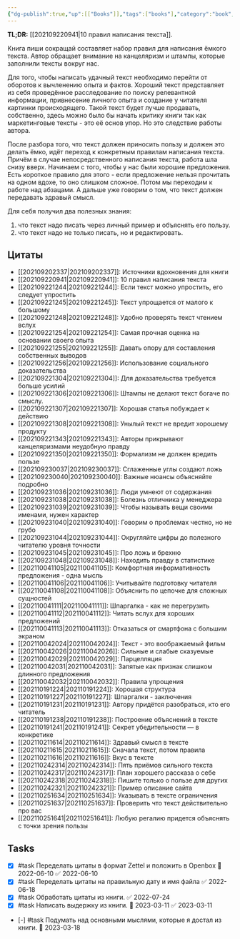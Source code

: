 ```yaml
---
{"dg-publish":true,"up":[["Books"]],"tags":["books"],"category":"book","rating":5,"aliases":["Пиши, сокращай"],"date":"2021-09-16T09:04:28+03:00","modified_at":"2023-03-11T21:34:43+04:00","status":"Completed","permalink":"/books/pishi-sokrashhaj/","dgPassFrontmatter":true}
---
```





**TL;DR:** [[202109220941|10 правил написания текста]].

Книга пиши сокращай составляет набор правил для написания ёмкого текста. Автор обращает внимание на канцеляризм и штампы, которые заполнили тексты вокруг нас.

Для того, чтобы написать удачный текст необходимо перейти от оборотов к вычленению опыта и фактов. Хороший текст представляет из себя проведённое расследование по поиску релевантной информации, привнесение личного опыта и создание у читателя картинки происходящего. Такой текст будет лучше продавать, собственно, здесь можно было бы начать критику книги так как маркетинговые тексты - это её основ упор. Но это следствие работы автора.

После разбора того, что текст должен приносить пользу и должен это делать ёмко, идёт переход к конкретным правилам написания текста. Причём в случае непосредственного написания текста, работа шла снизу вверх. Начинаем с того, чтобы у нас были хорошие предложения. Есть короткое правило для этого - если предложение нельзя прочитать на одном вдохе, то оно слишком сложное. Потом мы переходим к работе над абзацами. А дальше уже говорим о том, что текст должен передавать здравый смысл.

Для себя получил два полезных знания:
1. что текст надо писать через личный пример и объяснять его пользу.
2. что текст надо не только писать, но и редактировать.

## Цитаты

- [[202109202337|202109202337]]: Источники вдохновения для книги
- [[202109220941|202109220941]]: 10 правил написания текста
- [[202109221244|202109221244]]: Если текст можно упростить, его следует упростить
- [[202109221245|202109221245]]: Текст упрощается от малого к большому
- [[202109221248|202109221248]]: Удобно проверять текст чтением вслух
- [[202109221254|202109221254]]: Самая прочная оценка на основании своего опыта
- [[202109221255|202109221255]]: Давать опору для составления собственных выводов
- [[202109221256|202109221256]]: Использование социального доказательства
- [[202109221304|202109221304]]: Для доказательства требуется больше усилий
- [[202109221306|202109221306]]: Штампы не делают текст богаче по смыслу.
- [[202109221307|202109221307]]: Хорошая статья побуждает к действию
- [[202109221308|202109221308]]: Унылый текст не вредит хорошему продукту
- [[202109221343|202109221343]]: Авторы прикрывают канцеляризмами неудобную правду
- [[202109221350|202109221350]]: Формализм не должен вредить пользе
- [[202109230037|202109230037]]: Сглаженные углы создают ложь
- [[202109230040|202109230040]]: Важные нюансы объясняйте подробно
- [[202109231036|202109231036]]: Люди умнеют от содержания
- [[202109231038|202109231038]]: Болезнь отличника у менеджера
- [[202109231039|202109231039]]: Чтобы называть вещи своими именами, нужен характер
- [[202109231040|202109231040]]: Говорим о проблемах честно, но не грубо
- [[202109231044|202109231044]]: Округляйте цифры до полезного читателю уровня точности
- [[202109231045|202109231045]]: Про ложь и брехню
- [[202109231048|202109231048]]: Находить правду в статистике
- [[202110041105|202110041105]]: Комфортная информативность предложения - одна мысль
- [[202110041106|202110041106]]: Учитывайте подготовку читателя
- [[202110041108|202110041108]]: Объяснить по цепочке для сложных сущностей
- [[202110041111|202110041111]]: Шпаргалка - как не перегрузить
- [[202110041112|202110041112]]: Читать вслух для хороших предложений
- [[202110041113|202110041113]]: Отказаться от смартфона с большим экраном
- [[202110042024|202110042024]]: Текст - это воображаемый фильм
- [[202110042026|202110042026]]: Сильные и слабые сказуемые
- [[202110042029|202110042029]]: Парцелляция
- [[202110042031|202110042031]]: Запятые как признак слишком длинного предложения
- [[202110042032|202110042032]]: Правила упрощения
- [[202110191224|202110191224]]: Хорошая структура
- [[202110191227|202110191227]]: Шпаргалки - заключения
- [[202110191231|202110191231]]: Автору придётся разобраться, кто его читатель
- [[202110191238|202110191238]]: Построение объяснений в тексте
- [[202110191241|202110191241]]: Секрет убедительности — в конкретике
- [[202110211614|202110211614]]: Здравый смысл в тексте
- [[202110211615|202110211615]]: Сначала текст, потом правила
- [[202110211616|202110211616]]: Вкус в тексте
- [[202110242314|202110242314]]: Пять приёмов сильного текста
- [[202110242317|202110242317]]: План хорошего рассказа о себе
- [[202110242318|202110242318]]: Пишите только о пользе для других
- [[202110242321|202110242321]]: Пример описание сайта
- [[202110251634|202110251634]]: Указывать в тексте ограничения
- [[202110251637|202110251637]]: Проверить что текст действительно про вас
- [[202110251641|202110251641]]: Любую регалию придется объяснять с точки зрения пользы


## Tasks

- [x] #task Переделать цитаты в формат Zettel и положить в Openbox 📅 2022-06-10 ✅ 2022-06-10
- [x] #task Переделать цитаты на правильную дату и имя файла ✅ 2022-06-18
- [x] #task Обработать цитаты из книги. ✅ 2022-07-24
- [x] #task Написать выдержку из книги. 📅 2023-03-11 ✅ 2023-03-11
- [-] #task Подумать над основными мыслями, которые я достал из книги. 📅 2023-03-18
